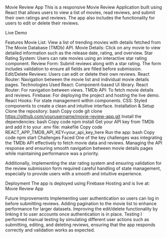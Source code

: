 Movie Review App
This is a responsive Movie Review Application built using React that allows users to view a list of movies, read reviews, and submit their own ratings and reviews. The app also includes the functionality for users to edit or delete their reviews.

Live Demo

Features
Movie List: View a list of trending movies with details fetched from The Movie Database (TMDb) API.
Movie Details: Click on any movie to view detailed information such as the release date, rating, and overview.
Star Rating System: Users can rate movies using an interactive star rating component.
Review Form: Submit reviews along with a star rating. The form includes validation to ensure all fields are filled before submission.
Edit/Delete Reviews: Users can edit or delete their own reviews.
React Router: Navigation between the movie list and individual movie details pages.
Technologies Used
React: Component-based UI library.
React Router: For navigation between views.
TMDb API: To fetch movie details and reviews.
Firebase: For deploying the project and hosting the live demo.
React Hooks: For state management within components.
CSS: Styled components to create a clean and intuitive interface.
Installation & Setup
Clone the repository:
bash
Copy code
git clone https://github.com/yourusername/movie-review-app.git
Install the dependencies:
bash
Copy code
npm install
Get your API key from TMDb and add it to your .env file:
makefile
Copy code
REACT_APP_TMDB_API_KEY=your_api_key_here
Run the app:
bash
Copy code
npm start
Challenges Faced
One of the key challenges was integrating the TMDb API effectively to fetch movie data and reviews. Managing the API response and ensuring smooth navigation between movie details pages while maintaining performance was a priority.

Additionally, implementing the star rating system and ensuring validation for the review submission form required careful handling of state management, especially to provide users with a smooth and intuitive experience.

Deployment
The app is deployed using Firebase Hosting and is live at: Movie Review App

Future Improvements
Implementing user authentication so users can log in before submitting reviews.
Adding pagination to the movie list to enhance performance for larger datasets.
Improving the edit/delete functionality by linking it to user accounts once authentication is in place.
Testing
I performed manual testing by simulating different user actions such as submitting, editing, and deleting reviews, ensuring that the app responds correctly and validation works as expected.